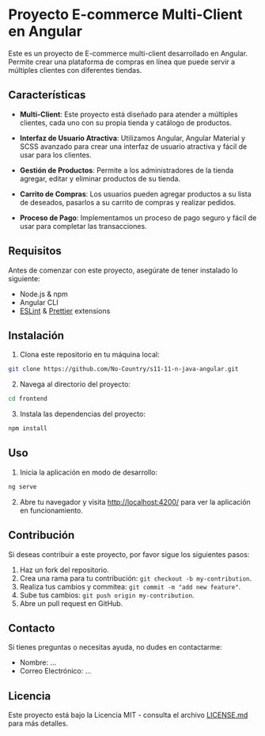 # Proyecto E-commerce Multi-Client en Angular

Este es un proyecto de E-commerce multi-client desarrollado en Angular. Permite crear una plataforma de compras en línea que puede servir a múltiples clientes con diferentes tiendas.

## Características

- **Multi-Client**: Este proyecto está diseñado para atender a múltiples clientes, cada uno con su propia tienda y catálogo de productos.

- **Interfaz de Usuario Atractiva**: Utilizamos Angular, Angular Material y SCSS avanzado para crear una interfaz de usuario atractiva y fácil de usar para los clientes.

- **Gestión de Productos**: Permite a los administradores de la tienda agregar, editar y eliminar productos de su tienda.

- **Carrito de Compras**: Los usuarios pueden agregar productos a su lista de deseados, pasarlos a su carrito de compras y realizar pedidos.

- **Proceso de Pago**: Implementamos un proceso de pago seguro y fácil de usar para completar las transacciones.

## Requisitos

Antes de comenzar con este proyecto, asegúrate de tener instalado lo siguiente:

- Node.js & npm
- Angular CLI
- [ESLint](https://marketplace.visualstudio.com/items?itemName=dbaeumer.vscode-eslint) & [Prettier](https://marketplace.visualstudio.com/items?itemName=esbenp.prettier-vscode) extensions

## Instalación

1. Clona este repositorio en tu máquina local:

```bash
git clone https://github.com/No-Country/s11-11-n-java-angular.git
```

2. Navega al directorio del proyecto:

```bash
cd frontend
```

3. Instala las dependencias del proyecto:

```bash
npm install
```

## Uso

1. Inicia la aplicación en modo de desarrollo:

```bash
ng serve
```

2. Abre tu navegador y visita [http://localhost:4200/](http://localhost:4200/) para ver la aplicación en funcionamiento.

## Contribución

Si deseas contribuir a este proyecto, por favor sigue los siguientes pasos:

1. Haz un fork del repositorio.
2. Crea una rama para tu contribución: `git checkout -b my-contribution`.
3. Realiza tus cambios y commitea: `git commit -m "add new feature"`.
4. Sube tus cambios: `git push origin my-contribution`.
5. Abre un pull request en GitHub.

## Contacto

Si tienes preguntas o necesitas ayuda, no dudes en contactarme:

- Nombre: ...
- Correo Electrónico: ...

## Licencia

Este proyecto está bajo la Licencia MIT - consulta el archivo [LICENSE.md](LICENSE.md) para más detalles.
